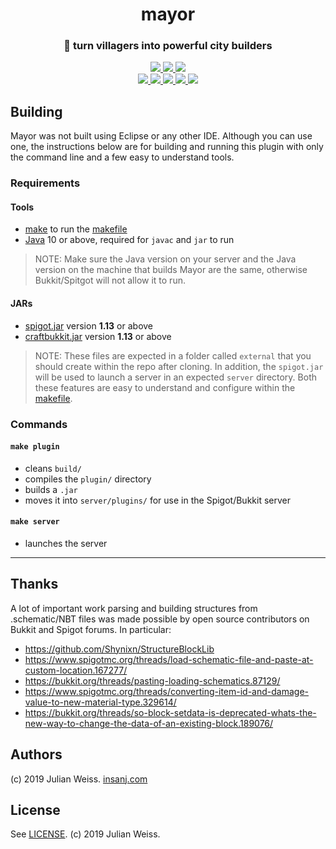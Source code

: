 <h1 align="center">mayor</h1>
<h3 align="center">🐘  turn villagers into powerful city builders</h3>

<p align="center">
  <a href="https://github.com/insanj/mayor/releases">
    <img src="https://img.shields.io/github/release/insanj/mayor.svg" />
    <img src="https://img.shields.io/github/release-date/insanj/mayor.svg" />
  </a>

  <a href="https://github.com/insanj/mayor/">
    <img src="https://img.shields.io/github/languages/code-size/insanj/mayor.svg" />
  </a>

  <br/>

  <a href="https://github.com/insanj/mayor/blob/master/LICENSE">
    <img src="https://img.shields.io/github/license/insanj/mayor.svg" />
  </a>

  <a href="https://jdk.java.net/">
    <img src="https://img.shields.io/badge/java-8-yellow.svg" />
  </a>

  <a href="https://getbukkit.org/download/craftbukkit">
    <img src="https://img.shields.io/badge/minecraft-1.13-purple.svg" />
  </a>

  <a href="https://getbukkit.org/download/craftbukkit">
    <img src="https://img.shields.io/badge/craftbukkit-v1_13_R2-blue.svg" />
  </a>

  <a href="https://github.com/insanj/mayor/releases">
    <img src="https://img.shields.io/badge/🚀-Download%20on%20Github-red.svg" />
  </a>
</p>

## Building

Mayor was not built using Eclipse or any other IDE. Although you can use one, the instructions below are for building and running this plugin with only the command line and a few easy to understand tools.

### Requirements

#### Tools
- [make](https://www.gnu.org/software/make/#download) to run the [makefile](https://github.com/insanj/mayor/blob/master/makefile)
- [Java](https://www.oracle.com/technetwork/java/javase/downloads/index.html) 10 or above, required for `javac` and `jar` to run

> NOTE: Make sure the Java version on your server and the Java version on the machine that builds Mayor are the same, otherwise Bukkit/Spitgot will not allow it to run.

#### JARs
- [spigot.jar](https://getbukkit.org/download/spigot) version **1.13** or above
- [craftbukkit.jar](https://getbukkit.org/download) version **1.13** or above

> NOTE: These files are expected in a folder called `external` that you should create within the repo after cloning. In addition, the `spigot.jar` will be used to launch a server in an expected `server` directory. Both these features are easy to understand and configure within the [makefile](https://github.com/insanj/mayor/blob/master/makefile).

### Commands

#### `make plugin`
- cleans `build/`
- compiles the `plugin/` directory
- builds a `.jar`
- moves it into `server/plugins/` for use in the Spigot/Bukkit server

#### `make server`
- launches the server

---

## Thanks

A lot of important work parsing and building structures from .schematic/NBT files was made possible by open source contributors on Bukkit and Spigot forums. In particular:
- https://github.com/Shynixn/StructureBlockLib
- https://www.spigotmc.org/threads/load-schematic-file-and-paste-at-custom-location.167277/
- https://bukkit.org/threads/pasting-loading-schematics.87129/
- https://www.spigotmc.org/threads/converting-item-id-and-damage-value-to-new-material-type.329614/
- https://bukkit.org/threads/so-block-setdata-is-deprecated-whats-the-new-way-to-change-the-data-of-an-existing-block.189076/

## Authors

(c) 2019 Julian Weiss. <a href="http://insanj.com">insanj.com</a>

## License

See [LICENSE](https://github.com/insanj/mayor/blob/master/LICENSE). (c) 2019 Julian Weiss.
